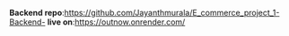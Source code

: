 **Backend repo**:https://github.com/Jayanthmurala/E_commerce_project_1-Backend-
**live on**:https://outnow.onrender.com/
